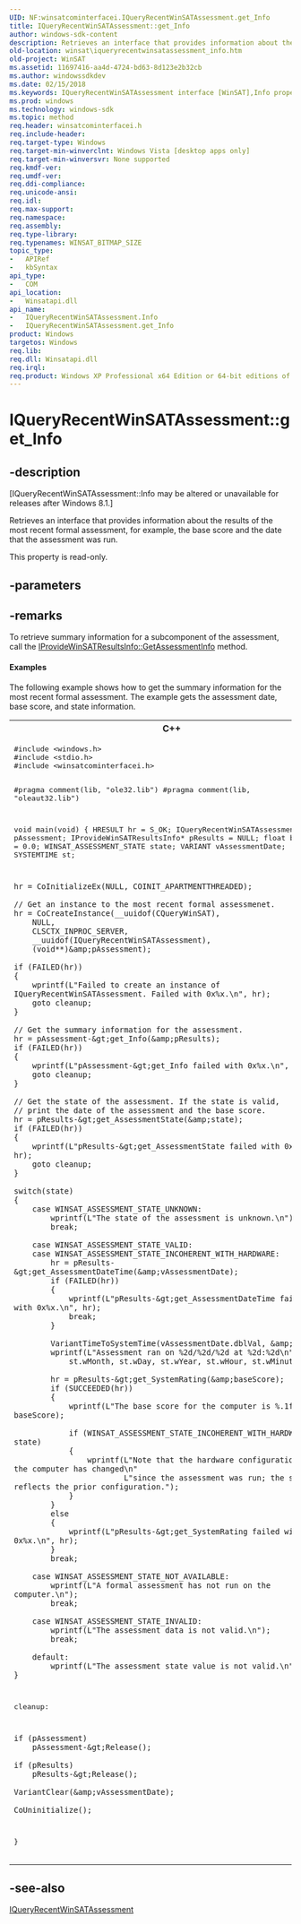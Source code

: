 ```yaml
---
UID: NF:winsatcominterfacei.IQueryRecentWinSATAssessment.get_Info
title: IQueryRecentWinSATAssessment::get_Info
author: windows-sdk-content
description: Retrieves an interface that provides information about the results of the most recent formal assessment, for example, the base score and the date that the assessment was run.
old-location: winsat\iqueryrecentwinsatassessment_info.htm
old-project: WinSAT
ms.assetid: 11697416-aa4d-4724-bd63-8d123e2b32cb
ms.author: windowssdkdev
ms.date: 02/15/2018
ms.keywords: IQueryRecentWinSATAssessment interface [WinSAT],Info property, IQueryRecentWinSATAssessment.Info, IQueryRecentWinSATAssessment.get_Info, IQueryRecentWinSATAssessment::Info, IQueryRecentWinSATAssessment::get_Info, Info property [WinSAT], Info property [WinSAT],IQueryRecentWinSATAssessment interface, get_Info, winsat.iqueryrecentwinsatassessment_info, winsatcominterfacei/IQueryRecentWinSATAssessment::Info, winsatcominterfacei/IQueryRecentWinSATAssessment::get_Info
ms.prod: windows
ms.technology: windows-sdk
ms.topic: method
req.header: winsatcominterfacei.h
req.include-header: 
req.target-type: Windows
req.target-min-winverclnt: Windows Vista [desktop apps only]
req.target-min-winversvr: None supported
req.kmdf-ver: 
req.umdf-ver: 
req.ddi-compliance: 
req.unicode-ansi: 
req.idl: 
req.max-support: 
req.namespace: 
req.assembly: 
req.type-library: 
req.typenames: WINSAT_BITMAP_SIZE
topic_type:
-	APIRef
-	kbSyntax
api_type:
-	COM
api_location:
-	Winsatapi.dll
api_name:
-	IQueryRecentWinSATAssessment.Info
-	IQueryRecentWinSATAssessment.get_Info
product: Windows
targetos: Windows
req.lib: 
req.dll: Winsatapi.dll
req.irql: 
req.product: Windows XP Professional x64 Edition or 64-bit editions of     Windows Server 2003
---
```


# IQueryRecentWinSATAssessment::get_Info


## -description


<p class="CCE_Message">[IQueryRecentWinSATAssessment::Info may be altered or unavailable for releases after Windows 8.1.]

Retrieves an interface that provides information about the results of the most recent formal assessment, for example, the base score and the date that the assessment was run.

This property is read-only.


## -parameters


## -remarks



To retrieve summary information for a subcomponent of the assessment, call the <a href="https://msdn.microsoft.com/dfa4d740-2dfd-41b5-a0be-a241f9ece939">IProvideWinSATResultsInfo::GetAssessmentInfo</a> method.


#### Examples

The following example shows how to get the summary information for the most recent formal assessment.  The example gets the assessment date, base score, and state information.

<div class="code"><span codelanguage="ManagedCPlusPlus"><table>
<tr>
<th>C++</th>
</tr>
<tr>
<td>
<pre>#include &lt;windows.h&gt;
#include &lt;stdio.h&gt;
#include &lt;winsatcominterfacei.h&gt;

#pragma comment(lib, "ole32.lib")
#pragma comment(lib, "oleaut32.lib")

void main(void)
{
    HRESULT hr = S_OK;
    IQueryRecentWinSATAssessment* pAssessment;
    IProvideWinSATResultsInfo* pResults = NULL;
    float baseScore = 0.0;
    WINSAT_ASSESSMENT_STATE state;
    VARIANT vAssessmentDate;
    SYSTEMTIME st;

    hr = CoInitializeEx(NULL, COINIT_APARTMENTTHREADED);

    // Get an instance to the most recent formal assessmenet.
    hr = CoCreateInstance(__uuidof(CQueryWinSAT),
        NULL,
        CLSCTX_INPROC_SERVER,
        __uuidof(IQueryRecentWinSATAssessment),
        (void**)&amp;pAssessment);

    if (FAILED(hr))
    {
        wprintf(L"Failed to create an instance of IQueryRecentWinSATAssessment. Failed with 0x%x.\n", hr);
        goto cleanup;
    }

    // Get the summary information for the assessment.
    hr = pAssessment-&gt;get_Info(&amp;pResults);
    if (FAILED(hr))
    {
        wprintf(L"pAssessment-&gt;get_Info failed with 0x%x.\n", hr);
        goto cleanup;
    }

    // Get the state of the assessment. If the state is valid,
    // print the date of the assessment and the base score.
    hr = pResults-&gt;get_AssessmentState(&amp;state);
    if (FAILED(hr))
    {
        wprintf(L"pResults-&gt;get_AssessmentState failed with 0x%x.\n", hr);
        goto cleanup;
    }

    switch(state)
    {
        case WINSAT_ASSESSMENT_STATE_UNKNOWN:
            wprintf(L"The state of the assessment is unknown.\n");
            break;

        case WINSAT_ASSESSMENT_STATE_VALID:
        case WINSAT_ASSESSMENT_STATE_INCOHERENT_WITH_HARDWARE:
            hr = pResults-&gt;get_AssessmentDateTime(&amp;vAssessmentDate);
            if (FAILED(hr))
            {
                wprintf(L"pResults-&gt;get_AssessmentDateTime failed with 0x%x.\n", hr);
                break;
            }

            VariantTimeToSystemTime(vAssessmentDate.dblVal, &amp;st);
            wprintf(L"Assessment ran on %2d/%2d/%2d at %2d:%2d\n", 
                st.wMonth, st.wDay, st.wYear, st.wHour, st.wMinute);

            hr = pResults-&gt;get_SystemRating(&amp;baseScore);
            if (SUCCEEDED(hr))
            {
                wprintf(L"The base score for the computer is %.1f\n", baseScore);

                if (WINSAT_ASSESSMENT_STATE_INCOHERENT_WITH_HARDWARE == state)
                {
                    wprintf(L"Note that the hardware configuration of the computer has changed\n"
                            L"since the assessment was run; the score reflects the prior configuration.");
                }
            }
            else
            {
                wprintf(L"pResults-&gt;get_SystemRating failed with 0x%x.\n", hr);
            }
            break;

        case WINSAT_ASSESSMENT_STATE_NOT_AVAILABLE:
            wprintf(L"A formal assessment has not run on the computer.\n");
            break;

        case WINSAT_ASSESSMENT_STATE_INVALID:
            wprintf(L"The assessment data is not valid.\n");
            break;

        default:
            wprintf(L"The assessment state value is not valid.\n");
    }

cleanup:

    if (pAssessment)
        pAssessment-&gt;Release();

    if (pResults)
        pResults-&gt;Release();

    VariantClear(&amp;vAssessmentDate);

    CoUninitialize();
}
</pre>
</td>
</tr>
</table></span></div>



## -see-also




<a href="https://msdn.microsoft.com/6849d8b6-d192-4520-a737-39e22e14a70f">IQueryRecentWinSATAssessment</a>
 

 

